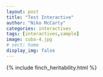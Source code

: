 ```yaml
---
layout: post
title: "Test Interactive"
author: "Niko McCarty"
categories: interactives
tags: [interactives,sample]
image: cuba-4.jpg
# sect: home
display_img: false
---
```


{% include finch_heritability.html %}


